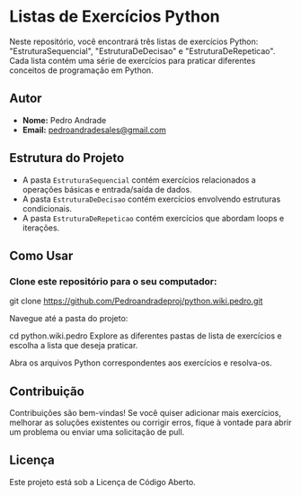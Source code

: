 # Listas de Exercícios Python

Neste repositório, você encontrará três listas de exercícios Python: "EstruturaSequencial", "EstruturaDeDecisao" e "EstruturaDeRepeticao". Cada lista contém uma série de exercícios para praticar diferentes conceitos de programação em Python.

## Autor

- **Nome:** Pedro Andrade
- **Email:** pedroandradesales@gmail.com

## Estrutura do Projeto

- A pasta `EstruturaSequencial` contém exercícios relacionados a operações básicas e entrada/saída de dados.
- A pasta `EstruturaDeDecisao` contém exercícios envolvendo estruturas condicionais.
- A pasta `EstruturaDeRepeticao` contém exercícios que abordam loops e iterações.

## Como Usar

### Clone este repositório para o seu computador:


git clone https://github.com/Pedroandradeproj/python.wiki.pedro.git

Navegue até a pasta do projeto:


cd python.wiki.pedro
Explore as diferentes pastas de lista de exercícios e escolha a lista que deseja praticar.

Abra os arquivos Python correspondentes aos exercícios e resolva-os.

## Contribuição
Contribuições são bem-vindas! Se você quiser adicionar mais exercícios, melhorar as soluções existentes ou corrigir erros, fique à vontade para abrir um problema ou enviar uma solicitação de pull.

## Licença
Este projeto está sob a Licença de Código Aberto.
